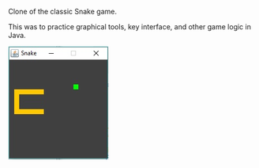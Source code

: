 Clone of the classic Snake game.

This was to practice graphical tools, key interface, and other game logic in Java.

![alt-text](https://github.com/jdgenes/Java-Projects/blob/master/ClassicSnake/snake.jpg)
